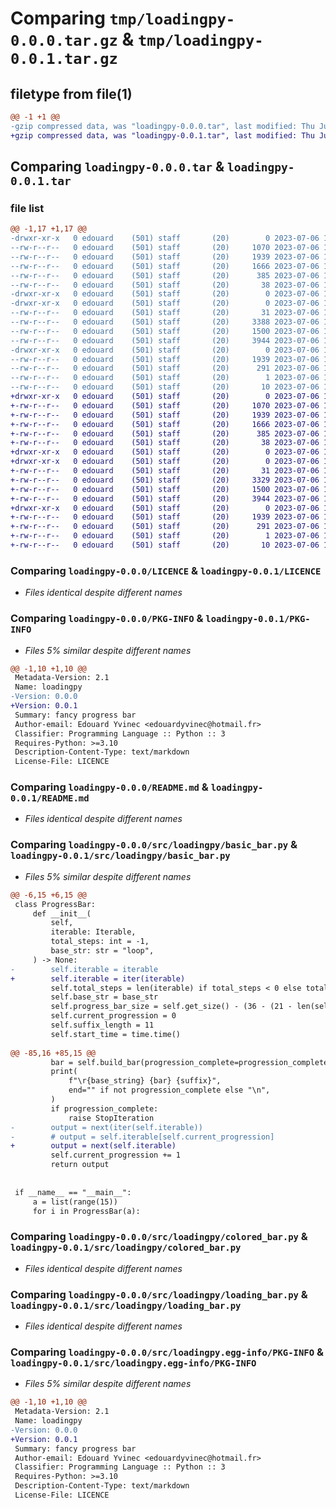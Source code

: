 # Comparing `tmp/loadingpy-0.0.0.tar.gz` & `tmp/loadingpy-0.0.1.tar.gz`

## filetype from file(1)

```diff
@@ -1 +1 @@
-gzip compressed data, was "loadingpy-0.0.0.tar", last modified: Thu Jul  6 15:50:56 2023, max compression
+gzip compressed data, was "loadingpy-0.0.1.tar", last modified: Thu Jul  6 16:05:09 2023, max compression
```

## Comparing `loadingpy-0.0.0.tar` & `loadingpy-0.0.1.tar`

### file list

```diff
@@ -1,17 +1,17 @@
-drwxr-xr-x   0 edouard    (501) staff       (20)        0 2023-07-06 15:50:56.295517 loadingpy-0.0.0/
--rw-r--r--   0 edouard    (501) staff       (20)     1070 2023-07-06 11:00:49.000000 loadingpy-0.0.0/LICENCE
--rw-r--r--   0 edouard    (501) staff       (20)     1939 2023-07-06 15:50:56.295378 loadingpy-0.0.0/PKG-INFO
--rw-r--r--   0 edouard    (501) staff       (20)     1666 2023-07-06 15:50:10.000000 loadingpy-0.0.0/README.md
--rw-r--r--   0 edouard    (501) staff       (20)      385 2023-07-06 11:01:53.000000 loadingpy-0.0.0/pyproject.toml
--rw-r--r--   0 edouard    (501) staff       (20)       38 2023-07-06 15:50:56.295565 loadingpy-0.0.0/setup.cfg
-drwxr-xr-x   0 edouard    (501) staff       (20)        0 2023-07-06 15:50:56.291616 loadingpy-0.0.0/src/
-drwxr-xr-x   0 edouard    (501) staff       (20)        0 2023-07-06 15:50:56.293938 loadingpy-0.0.0/src/loadingpy/
--rw-r--r--   0 edouard    (501) staff       (20)       31 2023-07-06 12:46:20.000000 loadingpy-0.0.0/src/loadingpy/__init__.py
--rw-r--r--   0 edouard    (501) staff       (20)     3388 2023-07-06 12:57:09.000000 loadingpy-0.0.0/src/loadingpy/basic_bar.py
--rw-r--r--   0 edouard    (501) staff       (20)     1500 2023-07-06 11:25:44.000000 loadingpy-0.0.0/src/loadingpy/colored_bar.py
--rw-r--r--   0 edouard    (501) staff       (20)     3944 2023-07-06 12:40:15.000000 loadingpy-0.0.0/src/loadingpy/loading_bar.py
-drwxr-xr-x   0 edouard    (501) staff       (20)        0 2023-07-06 15:50:56.295184 loadingpy-0.0.0/src/loadingpy.egg-info/
--rw-r--r--   0 edouard    (501) staff       (20)     1939 2023-07-06 15:50:56.000000 loadingpy-0.0.0/src/loadingpy.egg-info/PKG-INFO
--rw-r--r--   0 edouard    (501) staff       (20)      291 2023-07-06 15:50:56.000000 loadingpy-0.0.0/src/loadingpy.egg-info/SOURCES.txt
--rw-r--r--   0 edouard    (501) staff       (20)        1 2023-07-06 15:50:56.000000 loadingpy-0.0.0/src/loadingpy.egg-info/dependency_links.txt
--rw-r--r--   0 edouard    (501) staff       (20)       10 2023-07-06 15:50:56.000000 loadingpy-0.0.0/src/loadingpy.egg-info/top_level.txt
+drwxr-xr-x   0 edouard    (501) staff       (20)        0 2023-07-06 16:05:09.809506 loadingpy-0.0.1/
+-rw-r--r--   0 edouard    (501) staff       (20)     1070 2023-07-06 11:00:49.000000 loadingpy-0.0.1/LICENCE
+-rw-r--r--   0 edouard    (501) staff       (20)     1939 2023-07-06 16:05:09.809387 loadingpy-0.0.1/PKG-INFO
+-rw-r--r--   0 edouard    (501) staff       (20)     1666 2023-07-06 15:50:10.000000 loadingpy-0.0.1/README.md
+-rw-r--r--   0 edouard    (501) staff       (20)      385 2023-07-06 16:05:00.000000 loadingpy-0.0.1/pyproject.toml
+-rw-r--r--   0 edouard    (501) staff       (20)       38 2023-07-06 16:05:09.809547 loadingpy-0.0.1/setup.cfg
+drwxr-xr-x   0 edouard    (501) staff       (20)        0 2023-07-06 16:05:09.807838 loadingpy-0.0.1/src/
+drwxr-xr-x   0 edouard    (501) staff       (20)        0 2023-07-06 16:05:09.808688 loadingpy-0.0.1/src/loadingpy/
+-rw-r--r--   0 edouard    (501) staff       (20)       31 2023-07-06 12:46:20.000000 loadingpy-0.0.1/src/loadingpy/__init__.py
+-rw-r--r--   0 edouard    (501) staff       (20)     3329 2023-07-06 16:02:08.000000 loadingpy-0.0.1/src/loadingpy/basic_bar.py
+-rw-r--r--   0 edouard    (501) staff       (20)     1500 2023-07-06 11:25:44.000000 loadingpy-0.0.1/src/loadingpy/colored_bar.py
+-rw-r--r--   0 edouard    (501) staff       (20)     3944 2023-07-06 12:40:15.000000 loadingpy-0.0.1/src/loadingpy/loading_bar.py
+drwxr-xr-x   0 edouard    (501) staff       (20)        0 2023-07-06 16:05:09.809175 loadingpy-0.0.1/src/loadingpy.egg-info/
+-rw-r--r--   0 edouard    (501) staff       (20)     1939 2023-07-06 16:05:09.000000 loadingpy-0.0.1/src/loadingpy.egg-info/PKG-INFO
+-rw-r--r--   0 edouard    (501) staff       (20)      291 2023-07-06 16:05:09.000000 loadingpy-0.0.1/src/loadingpy.egg-info/SOURCES.txt
+-rw-r--r--   0 edouard    (501) staff       (20)        1 2023-07-06 16:05:09.000000 loadingpy-0.0.1/src/loadingpy.egg-info/dependency_links.txt
+-rw-r--r--   0 edouard    (501) staff       (20)       10 2023-07-06 16:05:09.000000 loadingpy-0.0.1/src/loadingpy.egg-info/top_level.txt
```

### Comparing `loadingpy-0.0.0/LICENCE` & `loadingpy-0.0.1/LICENCE`

 * *Files identical despite different names*

### Comparing `loadingpy-0.0.0/PKG-INFO` & `loadingpy-0.0.1/PKG-INFO`

 * *Files 5% similar despite different names*

```diff
@@ -1,10 +1,10 @@
 Metadata-Version: 2.1
 Name: loadingpy
-Version: 0.0.0
+Version: 0.0.1
 Summary: fancy progress bar
 Author-email: Edouard Yvinec <edouardyvinec@hotmail.fr>
 Classifier: Programming Language :: Python :: 3
 Requires-Python: >=3.10
 Description-Content-Type: text/markdown
 License-File: LICENCE
```

### Comparing `loadingpy-0.0.0/README.md` & `loadingpy-0.0.1/README.md`

 * *Files identical despite different names*

### Comparing `loadingpy-0.0.0/src/loadingpy/basic_bar.py` & `loadingpy-0.0.1/src/loadingpy/basic_bar.py`

 * *Files 5% similar despite different names*

```diff
@@ -6,15 +6,15 @@
 class ProgressBar:
     def __init__(
         self,
         iterable: Iterable,
         total_steps: int = -1,
         base_str: str = "loop",
     ) -> None:
-        self.iterable = iterable
+        self.iterable = iter(iterable)
         self.total_steps = len(iterable) if total_steps < 0 else total_steps
         self.base_str = base_str
         self.progress_bar_size = self.get_size() - (36 - (21 - len(self.base_str)))
         self.current_progression = 0
         self.suffix_length = 11
         self.start_time = time.time()
 
@@ -85,16 +85,15 @@
         bar = self.build_bar(progression_complete=progression_complete)
         print(
             f"\r{base_string} {bar} {suffix}",
             end="" if not progression_complete else "\n",
         )
         if progression_complete:
             raise StopIteration
-        output = next(iter(self.iterable))
-        # output = self.iterable[self.current_progression]
+        output = next(self.iterable)
         self.current_progression += 1
         return output
 
 
 if __name__ == "__main__":
     a = list(range(15))
     for i in ProgressBar(a):
```

### Comparing `loadingpy-0.0.0/src/loadingpy/colored_bar.py` & `loadingpy-0.0.1/src/loadingpy/colored_bar.py`

 * *Files identical despite different names*

### Comparing `loadingpy-0.0.0/src/loadingpy/loading_bar.py` & `loadingpy-0.0.1/src/loadingpy/loading_bar.py`

 * *Files identical despite different names*

### Comparing `loadingpy-0.0.0/src/loadingpy.egg-info/PKG-INFO` & `loadingpy-0.0.1/src/loadingpy.egg-info/PKG-INFO`

 * *Files 5% similar despite different names*

```diff
@@ -1,10 +1,10 @@
 Metadata-Version: 2.1
 Name: loadingpy
-Version: 0.0.0
+Version: 0.0.1
 Summary: fancy progress bar
 Author-email: Edouard Yvinec <edouardyvinec@hotmail.fr>
 Classifier: Programming Language :: Python :: 3
 Requires-Python: >=3.10
 Description-Content-Type: text/markdown
 License-File: LICENCE
```

